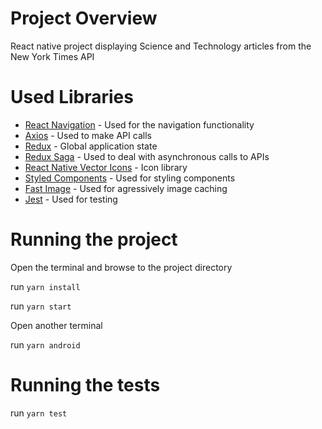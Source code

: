 # Project Overview
React native project displaying Science and Technology articles from the New York Times API

# Used Libraries
* [React Navigation](https://reactnavigation.org/) - Used for the navigation functionality
* [Axios](https://github.com/axios/axios) - Used to make API calls
* [Redux](https://redux.js.org/) - Global application state
* [Redux Saga](https://github.com/redux-saga/redux-saga) - Used to deal with asynchronous calls to APIs
* [React Native Vector Icons](https://github.com/oblador/react-native-vector-icons) - Icon library
* [Styled Components](https://styled-components.com/) - Used for styling components
* [Fast Image](https://github.com/DylanVann/react-native-fast-image) - Used for agressively image caching
* [Jest](https://jestjs.io/docs/en/getting-started.html) - Used for testing

# Running the project

Open the terminal and browse to the project directory

run `yarn install`

run `yarn start`

Open another terminal

run `yarn android`


# Running the tests

run `yarn test`
